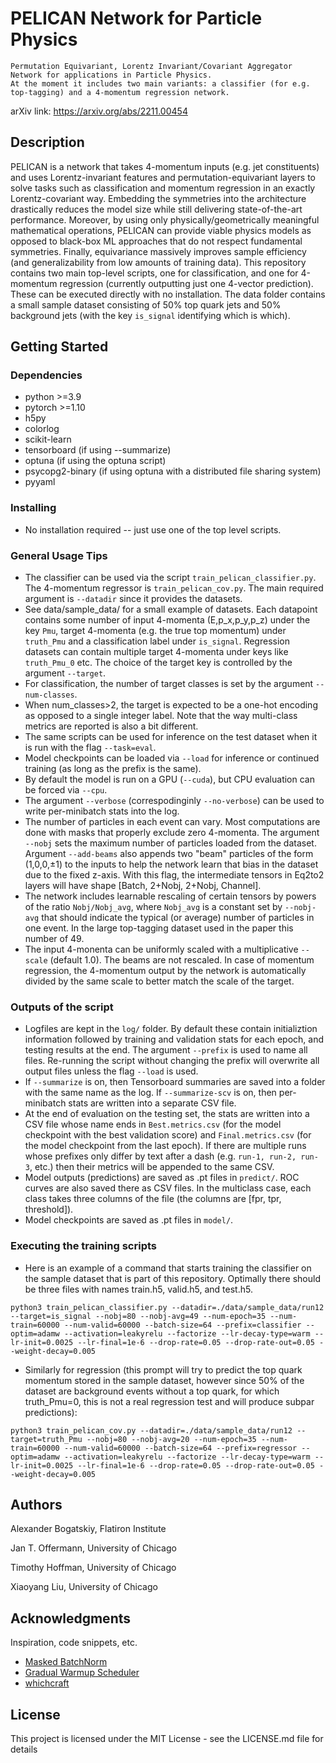 # PELICAN Network for Particle Physics

    Permutation Equivariant, Lorentz Invariant/Covariant Aggregator Network for applications in Particle Physics.
    At the moment it includes two main variants: a classifier (for e.g. top-tagging) and a 4-momentum regression network. 

arXiv link: https://arxiv.org/abs/2211.00454

## Description

PELICAN is a network that takes 4-momentum inputs (e.g. jet constituents) and uses Lorentz-invariant features and permutation-equivariant layers to solve tasks such as classification and momentum regression in an exactly Lorentz-covariant way. Embedding the symmetries into the architecture drastically reduces the model size while still delivering state-of-the-art performance. Moreover, by using only physically/geometrically meaningful mathematical operations, PELICAN can provide viable physics models as opposed to black-box ML approaches that do not respect fundamental symmetries. Finally, equivariance massively improves sample efficiency (and generalizability from low amounts of training data). This repository contains two main top-level scripts, one for classification, and one for 4-momentum regression (currently outputting just one 4-vector prediction). These can be executed directly with no installation. The data folder contains a small sample dataset consisting of 50% top quark jets and 50% background jets (with the key `is_signal` identifying which is which).

## Getting Started

### Dependencies

* python >=3.9
* pytorch >=1.10
* h5py
* colorlog
* scikit-learn
* tensorboard (if using --summarize)
* optuna (if using the optuna script)
* psycopg2-binary (if using optuna with a distributed file sharing system)
* pyyaml

### Installing

* No installation required -- just use one of the top level scripts.

### General Usage Tips

* The classifier can be used via the script `train_pelican_classifier.py`. The 4-momentum regressor is `train_pelican_cov.py`. 
    The main required argument is `--datadir` since it provides the datasets. 
* See data/sample_data/ for a small example of datasets. Each datapoint contains some number of input 4-momenta (E,p_x,p_y,p_z) under the key `Pmu`, 
    target 4-momenta (e.g. the true top momentum) under `truth_Pmu` and a classification label under `is_signal`. Regression datasets can contain multiple target 4-momenta under keys like `truth_Pmu_0` etc. The choice of the target key is controlled by the argument `--target`.
* For classification, the number of target classes is set by the argument `--num-classes`. 
* When num_classes>2, the target is expected to be a one-hot encoding as opposed to a single integer label. Note that the way multi-class metrics are reported is also a bit different.
* The same scripts can be used for inference on the test dataset when it is run with the flag `--task=eval`. 
* Model checkpoints can be loaded via `--load` for inference or continued training (as long as the prefix is the same).
* By default the model is run on a GPU (`--cuda`), but CPU evaluation can be forced via `--cpu`.
* The argument `--verbose` (correspodinginly `--no-verbose`) can be used to write per-minibatch stats into the log.
* The number of particles in each event can vary. Most computations are done with masks that properly exclude zero 4-momenta. The argument `--nobj` sets the maximum number of particles loaded from the dataset. Argument `--add-beams` also appends two "beam" particles of the form (1,0,0,±1) to the inputs to help the network learn that bias in the dataset due to the fixed z-axis. With this flag, the intermediate tensors in Eq2to2 layers will have shape [Batch, 2+Nobj, 2+Nobj, Channel].
* The network includes learnable rescaling of certain tensors by powers of the ratio `Nobj/Nobj_avg`, where `Nobj_avg` is a constant set by `--nobj-avg` that should indicate the typical (or average) number of particles in one event. In the large top-tagging dataset used in the paper this number of 49.
* The input 4-monenta can be uniformly scaled with a multiplicative `--scale` (default 1.0). The beams are not rescaled.
    In case of momentum regression, the 4-momentum output by the network is automatically divided by the same scale to better match the scale of the target.

### Outputs of the script

* Logfiles are kept in the `log/` folder. By default these contain initializtion information followed by training and validation stats for each epoch, and testing results at the end. The argument `--prefix` is used to name all files. Re-running the script without changing the prefix will overwrite all output files unless the flag `--load` is used.
* If `--summarize` is on, then Tensorboard summaries are saved into a folder with the same name as the log. If `--summarize-scv` is on, then per-minibatch stats are written into a separate CSV file.
* At the end of evaluation on the testing set, the stats are written into a CSV file whose name ends in `Best.metrics.csv` (for the model checkpoint with the best validation score) and `Final.metrics.csv` (for the model checkpoint from the last epoch). If there are multiple runs whose prefixes only differ by text after a dash (e.g. `run-1, run-2, run-3`, etc.) then their metrics will be appended to the same CSV.
* Model outputs (predictions) are saved as .pt files in `predict/`. ROC curves are also saved there as CSV files. In the multiclass case, each class takes three columns of the file (the columns are [fpr, tpr, threshold]).
* Model checkpoints are saved as .pt files in `model/`.

### Executing the training scripts

* Here is an example of a command that starts training the classifier on the sample dataset that is part of this repository. Optimally there should be three files with names train.h5, valid.h5, and test.h5.
```
python3 train_pelican_classifier.py --datadir=./data/sample_data/run12 --target=is_signal --nobj=80 --nobj-avg=49 --num-epoch=35 --num-train=60000 --num-valid=60000 --batch-size=64 --prefix=classifier --optim=adamw --activation=leakyrelu --factorize --lr-decay-type=warm --lr-init=0.0025 --lr-final=1e-6 --drop-rate=0.05 --drop-rate-out=0.05 --weight-decay=0.005
```
* Similarly for regression (this prompt will try to predict the top quark momentum stored in the sample dataset, however since 50% of the dataset are background events without a top quark, for which truth_Pmu=0, this is not a real regression test and will produce subpar predictions):
```
python3 train_pelican_cov.py --datadir=./data/sample_data/run12 --target=truth_Pmu --nobj=80 --nobj-avg=20 --num-epoch=35 --num-train=60000 --num-valid=60000 --batch-size=64 --prefix=regressor --optim=adamw --activation=leakyrelu --factorize --lr-decay-type=warm --lr-init=0.0025 --lr-final=1e-6 --drop-rate=0.05 --drop-rate-out=0.05 --weight-decay=0.005
```


## Authors

Alexander Bogatskiy, Flatiron Institute

Jan T. Offermann, University of Chicago 

Timothy Hoffman, University of Chicago

Xiaoyang Liu, University of Chicago

## Acknowledgments

Inspiration, code snippets, etc.
* [Masked BatchNorm](https://github.com/ptrblck/pytorch_misc/blob/20e8ea93bd458b88f921a87e2d4001a4eb753a02/batch_norm_manual.py)
* [Gradual Warmup Scheduler](https://github.com/ildoonet/pytorch-gradual-warmup-lr/blob/master/warmup_scheduler/scheduler.py)
* [whichcraft](https://github.com/cookiecutter/whichcraft)

## License

This project is licensed under the MIT License - see the LICENSE.md file for details